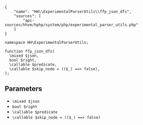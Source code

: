 ``` yamlmeta
{
    "name": "HH\\ExperimentalParserUtils\\ffp_json_dfs",
    "sources": [
        "api-sources/hhvm/hphp/system/php/experimental_parser_utils.php"
    ]
}
```




``` Hack
namespace HH\ExperimentalParserUtils;

function ffp_json_dfs(
  \mixed $json,
  bool $right,
  \callable $predicate,
  \callable $skip_node = (($_) ==> false),
);
```




## Parameters




+ ` \mixed $json `
+ ` bool $right `
+ ` \callable $predicate `
+ ` \callable $skip_node = (($_) ==> false) `
<!-- HHAPIDOC -->

